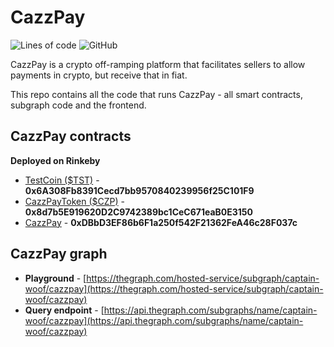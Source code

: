 # CazzPay

![Lines of code](https://img.shields.io/tokei/lines/github/captain-woof/cazzpay?style=for-the-badge) ![GitHub](https://img.shields.io/github/license/captain-woof/cazzpay?logoColor=green&style=for-the-badge)

CazzPay is a crypto off-ramping platform that facilitates sellers to allow payments in crypto, but receive that in fiat.

This repo contains all the code that runs CazzPay - all smart contracts, subgraph code and the frontend.

## CazzPay contracts

**Deployed on Rinkeby**

- [TestCoin ($TST)](https://rinkeby.etherscan.io/address/0x6A308Fb8391Cecd7bb9570840239956f25C101F9) - **0x6A308Fb8391Cecd7bb9570840239956f25C101F9**
- [CazzPayToken ($CZP)](https://rinkeby.etherscan.io/address/0x8d7b5E919620D2C9742389bc1CeC671eaB0E3150) - **0x8d7b5E919620D2C9742389bc1CeC671eaB0E3150**
- [CazzPay](https://rinkeby.etherscan.io/address/0xDBbD3EF86b6F1a250f542F21362FeA46c28F037c) - **0xDBbD3EF86b6F1a250f542F21362FeA46c28F037c**

## CazzPay graph

- **Playground** - [https://thegraph.com/hosted-service/subgraph/captain-woof/cazzpay](https://thegraph.com/hosted-service/subgraph/captain-woof/cazzpay)
- **Query endpoint** - [https://api.thegraph.com/subgraphs/name/captain-woof/cazzpay](https://api.thegraph.com/subgraphs/name/captain-woof/cazzpay)

